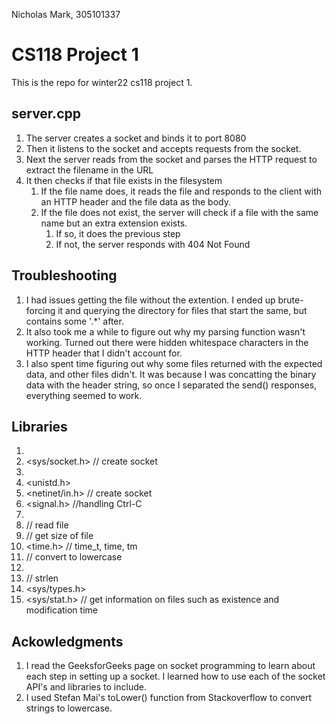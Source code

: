 Nicholas Mark, 305101337
# CS118 Project 1

This is the repo for winter22 cs118 project 1.

## server.cpp
1. The server creates a socket and binds it to port 8080
1. Then it listens to the socket and accepts requests from the socket.
1. Next the server reads from the socket and parses the HTTP request to extract the filename in the URL
1. It then checks if that file exists in the filesystem
    1. If the file name does, it reads the file and responds to the client with an HTTP header and the file data as the body.
    1. If the file does not exist, the server will check if a file with the same name but an extra extension exists.
        1. If so, it does the previous step
        1. If not, the server responds with 404 Not Found

## Troubleshooting
1. I had issues getting the file without the extention. I ended up brute-forcing it and querying the directory for files that start the same, but contains some '.*' after.
1. It also took me a while to figure out why my parsing function wasn't working. Turned out there were hidden whitespace characters in the HTTP header that I didn't account for.
1. I also spent time figuring out why some files returned with the expected data, and other files didn't. It was because I was concatting the binary data with the header string, so once I separated the send() responses, everything seemed to work.

## Libraries
1. <iostream>
1. <sys/socket.h> // create socket
1. <cstdlib>
1. <unistd.h>
1. <netinet/in.h> // create socket
1. <signal.h> //handling Ctrl-C
1. <string>
1. <fstream> // read file
1. <filesystem> // get size of file
1. <time.h> // time_t, time, tm
1. <algorithm> // convert to lowercase
1. <cctype> 
1. <cstring> // strlen
1. <sys/types.h>
1. <sys/stat.h> // get information on files such as existence and modification time


## Ackowledgments
1. I read the GeeksforGeeks page on socket programming to learn about each step in setting up a socket. I learned how to use each of the socket API's and libraries to include.
1. I used Stefan Mai's toLower() function from Stackoverflow to convert strings to lowercase.


